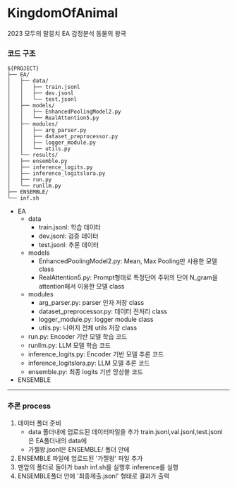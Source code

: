 # KingdomOfAnimal
2023 모두의 말뭉치 EA 감정분석 동물의 왕국

### 코드 구조

```
${PROJECT}
├── EA/
│   ├── data/
│   │   ├── train.jsonl
│   │   ├── dev.jsonl
│   │   └── test.jsonl
│   ├── models/
│   │   ├── EnhancedPoolingModel2.py
│   │   └── RealAttention5.py
│   ├── modules/
│   │   ├── arg_parser.py
│   │   ├── dataset_preprocessor.py
│   │   ├── logger_module.py
│   │   └── utils.py
│   └── results/
│   ├── ensemble.py
│   ├── inference_logits.py
│   ├── inference_logitslora.py
│   ├── run.py
│   └── runllm.py
├── ENSEMBLE/
└── inf.sh
```

- EA
    - data
      - train.jsonl: 학습 데이터
      - dev.jsonl: 검증 데이터
      - test.jsonl: 추론 데이터
    - models
      - EnhancedPoolingModel2.py: Mean, Max Pooling만 사용한 모델 class
      - RealAttention5.py: Prompt형태로 특정단어 주위의 단어 N_gram을 attention해서 이용한 모델 class
    - modules
      - arg_parser.py: parser 인자 저장 class
      - dataset_preprocessor.py: 데이터 전처리 class
      - logger_module.py: logger module class
      - utils.py: 나머지 전체 utils 저장 class
  - run.py: Encoder 기반 모델 학습 코드
  - runllm.py: LLM 모델 학습 코드
  - inference_logits.py: Encoder 기반 모델 추론 코드
  - inference_logitslora.py: LLM 모델 추론 코드
  - ensemble.py: 최종 logits 기반 앙상블 코드
- ENSEMBLE


---

### 추론 process

1. 데이터 폴더 준비
   - data 폴더내에 업로드된 데이터파일을 추가 train.jsonl,val.jsonl,test.jsonl 은 EA폴더내의 data에
   - 가젤왕.jsonl은 ENSEMBLE/ 폴더 안에
3. ENSEMBLE 파일에 업로드된 '가젤왕' 파일 추가
4. 맨앞의 폴더로 돌아가 bash inf.sh를 실행후 inference를 실행
5. ENSEMBLE폴더 안에 '최종제출.jsonl' 형태로 결과가 출력
